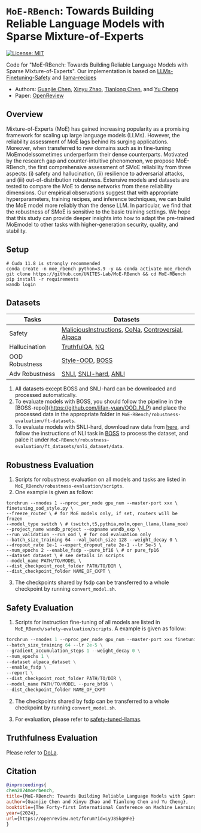 # $\texttt{MoE-RBench}$: Towards Building Reliable Language Models with Sparse Mixture-of-Experts

[![License: MIT](https://img.shields.io/badge/License-MIT-green.svg)](https://opensource.org/licenses/MIT)

Code for "MoE-RBench: Towards Building Reliable Language Models with Sparse Mixture-of-Experts". Our implementation is based on [LLMs-Finetuning-Safety](https://github.com/LLM-Tuning-Safety/LLMs-Finetuning-Safety/tree/main/llama2) and [llama-recipes](https://github.com/meta-llama/llama-recipes)

- Authors: [Guanjie Chen](https://guanjiechen118.github.io/), [Xinyu Zhao](https://zhaocinyu.github.io/), [Tianlong Chen](https://tianlong-chen.github.io/), and [Yu Cheng](https://www.linkedin.com/in/chengyu05/)
- Paper: [OpenReview](https://openreview.net/forum?id=LyJ85kgHFe)
## **Overview**
Mixture-of-Experts (MoE) has gained increasing popularity as a promising framework for scaling up large language models (LLMs). However, the reliability assessment of MoE lags behind its surging applications. Moreover, when transferred to new domains such as in fine-tuning MoEmodelssometimes underperform their dense counterparts. Motivated by the research gap and counter-intuitive phenomenon, we propose MoE-RBench, the first comprehensive assessment of SMoE reliability from three aspects: (i) safety and hallucination, (ii) resilience to adversarial attacks, and (iii) out-of-distribution robustness. Extensive models and datasets are tested to compare the MoE to dense networks from these reliability dimensions. Our empirical observations suggest that with appropriate hyperparameters, training recipes, and inference techniques, we can build the MoE model more reliably than the dense LLM. In particular, we find that the robustness of SMoE is sensitive to the basic training settings. We hope that this study can provide deeper insights into how to adapt the pre-trained MoEmodel to other tasks with higher-generation security, quality, and stability.

## **Setup**
```
# Cuda 11.8 is strongly recommended
conda create -n moe_rbench python=3.9 -y && conda activate moe_rbench
git clone https://github.com/UNITES-Lab/MoE-RBench && cd MoE-RBench
pip install -r requirements
wandb login 
```

## **Datasets**

| Tasks    | Datasets |
| -------- | ------- |
| Safety  | [MaliciousInstructions](https://github.com/vinid/safety-tuned-llamas/tree/main/data/evaluation), [CoNa](https://github.com/vinid/safety-tuned-llamas/tree/main/data/evaluation), [Controversial](https://github.com/vinid/safety-tuned-llamas/tree/main/data/evaluation), [Alpaca](https://github.com/vinid/safety-tuned-llamas/tree/main/data/evaluation)  |
| Hallucination | [TruthfulQA](https://github.com/sylinrl/TruthfulQA), [NQ](ai.google.com/research/NaturalQuestions) |
| OOD Robustness    | [Style-OOD](https://huggingface.co/datasets/AI-Secure/DecodingTrust/viewer/ood), [BOSS](https://github.com/lifan-yuan/OOD_NLP)    |
| Adv Robustness    | [SNLI](https://huggingface.co/datasets/stanfordnlp/snli), [SNLI-hard](https://nlp.stanford.edu/projects/snli/snli_1.0_test_hard.jsonl), [ANLI](https://huggingface.co/datasets/facebook/anli)   |
1. All datasets except BOSS and SNLI-hard can be downloaded and processed automatically.
2. To evaluate models with BOSS, you should follow the pipeline in the [BOSS-repo])(https://github.com/lifan-yuan/OOD_NLP) and place the processed data in the appropriate folder in `MoE-RBench/robustness-evaluation/ft-datasets`.
3. To evaluate models with SNLI-hard, download raw data from [here](https://nlp.stanford.edu/projects/snli/snli_1.0_test_hard.jsonl), and follow the instructions of NLI task in [BOSS](https://github.com/lifan-yuan/OOD_NLP) to process the dataset, and palce it under `MoE-RBench/robustness-evaluation/ft_datasets/snli_dataset/data`.

## **Robustness Evaluation**

1. Scripts for robustness evaluation on all models and tasks are listed in `MoE_RBench/robustness-evaluation/scripts`.
2. One example is given as follow:
```shell
torchrun --nnodes 1 --nproc_per_node gpu_num --master-port xxx \
finetuning_ood_style.py \ 
--freeze_router \ # for MoE models only, if set, routers will be frozen
--model_type switch \ # (switch,t5,pythia,molm,open_llama,llama_moe)
--project_name wandb_project --expname wandb_exp \
--run_validation --run_ood \ # for ood evaluation only
--batch_size_training 64 --val_batch_size 128 --weight_decay 0 \
--dropout_rate 1e-1 --expert_dropout_rate 2e-1 --lr 5e-5 \
--num_epochs 2 --enable_fsdp --pure_bf16 \ # or pure_fp16
--dataset dataset \ # see details in scripts
--model_name PATH/TO/MODEL \
--dist_checkpoint_root_folder PATH/TO/DIR \
--dist_checkpoint_folder NAME_OF_CKPT \

```
3. The checkpoints shared by fsdp can be transferred to a whole checkpoint by running `convert_model.sh`.

## **Safety Evaluation**
1. Scripts for instruction fine-tuning of all models are listed in `MoE_RBench/safety-evaluation/scripts`. A example is given as follow:
```python
torchrun --nnodes 1 --nproc_per_node gpu_num --master-port xxx finetuning.py \
--batch_size_training 64 --lr 2e-5 \
--gradient_accumulation_steps 1 --weight_decay 0 \
--num_epochs 1 \
--dataset alpaca_dataset \
--enable_fsdp \
--report \
--dist_checkpoint_root_folder PATH/TO/DIR \
--model_name PATH/TO/MODEL --pure_bf16 \
--dist_checkpoint_folder NAME_OF_CKPT
```
2. The checkpoints shared by fsdp can be transferred to a whole checkpoint by running `convert_model.sh`.

3. For evaluation, please refer to [safety-tuned-llamas](https://github.com/vinid/safety-tuned-llamas).

## **Truthfulness Evaluation**
Please refer to [DoLa](https://github.com/voidism/DoLa).

## Citation
```bibtex
@inproceedings{
chen2024moerbench,
title={MoE-RBench: Towards Building Reliable Language Models with Sparse Mixture-of-Experts},
author={Guanjie Chen and Xinyu Zhao and Tianlong Chen and Yu Cheng},
booktitle={The Forty-first International Conference on Machine Learning},
year={2024},
url={https://openreview.net/forum?id=LyJ85kgHFe}
}
```
